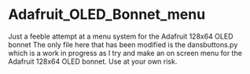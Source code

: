 # Adafruit_OLED_Bonnet_menu
Just a feeble attempt at a menu system for the Adafruit 128x64 OLED bonnet 
The only file here that has been modified is the dansbuttons.py which is a work in progress as I try and make an on screen menu for the Adafruit 128x64 OLED bonnet. 
Use at your own risk. 
